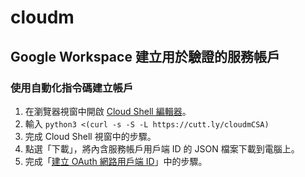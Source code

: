 # cloudm
## Google Workspace 建立用於驗證的服務帳戶
### 使用自動化指令碼建立帳戶
1. 在瀏覽器視窗中開啟 [Cloud Shell 編輯器](https://ssh.cloud.google.com/cloudshell/editor?shellonly=true)。
2. 輸入 
```python3 <(curl -s -S -L https://cutt.ly/cloudmCSA)```
4. 完成 Cloud Shell 視窗中的步驟。
5. 點選「下載」，將內含服務帳戶用戶端 ID 的 JSON 檔案下載到電腦上。
6. 完成「[建立 OAuth 網路用戶端 ID](https://support.google.com/workspacemigrate/answer/9222992)」中的步驟。
